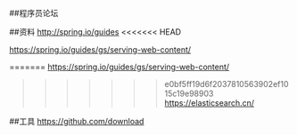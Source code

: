 ##程序员论坛

##资料
http://spring.io/guides
<<<<<<< HEAD

https://spring.io/guides/gs/serving-web-content/

=======
https://spring.io/guides/gs/serving-web-content/
>>>>>>> e0bf5ff19d6f2037810563902ef1015c19e98903
https://elasticsearch.cn/


##工具
https://github.com/download


